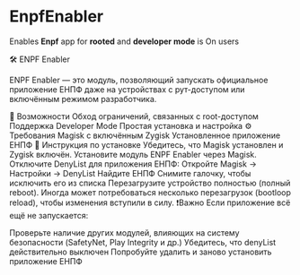 # EnpfEnabler
Enables **Enpf** app for **rooted** and **developer mode** is On users

🛠 ENPF Enabler

ENPF Enabler — это модуль, позволяющий запускать официальное приложение ЕНПФ даже на устройствах с рут-доступом или включённым режимом разработчика.

🚀 Возможности
Обход ограничений, связанных с root-доступом
Поддержка Developer Mode
Простая установка и настройка
⚙️ Требования
Magisk с включённым Zygisk
Установленное приложение ЕНПФ
📌 Инструкция по установке
Убедитесь, что Magisk установлен и Zygisk включён.
Установите модуль ENPF Enabler через Magisk.
Отключите DenyList для приложения ЕНПФ:
Откройте Magisk → Настройки → DenyList
Найдите ЕНПФ
Снимите галочку, чтобы исключить его из списка
Перезагрузите устройство полностью (полный reboot).
Иногда может потребоваться несколько перезагрузок (bootloop reload), чтобы изменения вступили в силу.
❗Важно
Если приложение всё ещё не запускается:

Проверьте наличие других модулей, влияющих на систему безопасности (SafetyNet, Play Integrity и др.)
Убедитесь, что denyList действительно выключен
Попробуйте удалить и заново установить приложение ЕНПФ
